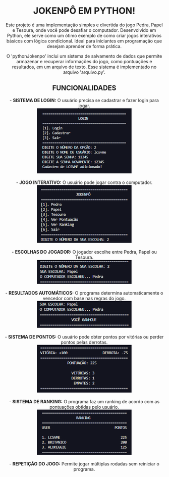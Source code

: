 <div align="center">
<h1><b>JOKENPÔ EM PYTHON!</b></h1>
<p>Este projeto é uma implementação simples e divertida do jogo Pedra, Papel e Tesoura, onde você pode desafiar o computador. Desenvolvido em Python, ele serve como um ótimo exemplo de como criar jogos interativos básicos com lógica condicional. Ideal para iniciantes em programação que desejam aprender de forma prática.</p>

<p>O 'pythonJokenpo' inclui um sistema de salvamento de dados que permite armazenar e recuperar informações do jogo, como pontuações e resultados, em um arquivo de texto. Esse sistema é implementado no arquivo 'arquivo.py'.</p>

<h2>FUNCIONALIDADES</h2>
    - <b>SISTEMA DE LOGIN:</b> O usuário precisa se cadastrar e fazer login para jogar. <br>
    <img src="imagens/login.png" width="300"/> <br><br>
    - <b>JOGO INTERATIVO:</b> O usuário pode jogar contra o computador. <br>
    <img src="imagens/menu.png" width="300"/> <br><br>
    - <b>ESCOLHAS DO JOGADOR:</b> O jogador escolhe entre Pedra, Papel ou Tesoura. <br>
    <img src="imagens/escolhas.png" width="300"/> <br><br>
    - <b>RESULTADOS AUTOMÁTICOS:</b> O programa determina automaticamente o vencedor com base nas regras do jogo. <br>
    <img src="imagens/vitoria.png" width="300"/> <br><br>
    - <b>SISTEMA DE PONTOS:</b> O usuário pode obter pontos por vitórias ou perder pontos pelas derrotas. <br>
    <img src="imagens/pontos.png" width="300"/> <br><br>
    - <b>SISTEMA DE RANKING:</b> O programa faz um ranking de acordo com as pontuações obtidas pelo usuário. <br>
    <img src="imagens/rank.png" width="300"/> <br><br>
    - <b>REPETIÇÃO DO JOGO:</b> Permite jogar múltiplas rodadas sem reiniciar o programa.
</div>